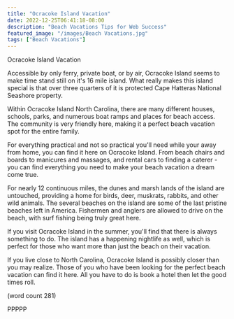 ```yaml
---
title: "Ocracoke Island Vacation"
date: 2022-12-25T06:41:18-08:00
description: "Beach Vacations Tips for Web Success"
featured_image: "/images/Beach Vacations.jpg"
tags: ["Beach Vacations"]
---
```


Ocracoke Island Vacation

Accessible by only ferry, private boat, or by air,
Ocracoke Island seems to make time stand still on
it's 16 mile island.  What really makes this island
special is that over three quarters of it is protected
Cape Hatteras National Seashore property.

Within Ocracoke Island North Carolina, there are
many different houses, schools, parks, and numerous
boat ramps and places for beach access.  The community
is very friendly here, making it a perfect beach
vacation spot for the entire family.

For everything practical and not so practical you'll
need while your away from home, you can find it here
on Ocracoke Island.  From beach chairs and boards to
manicures and massages, and rental cars to finding a
caterer - you can find everything you need to make
your beach vacation a dream come true.

For nearly 12 continuous miles, the dunes and marsh
lands of the island are untouched, providing a home
for birds, deer, muskrats, rabbits, and other wild
animals.  The several beaches on the island are some 
of the last pristine beaches left in America.  Fishermen
and anglers are allowed to drive on the beach, with
surf fishing being truly great here.

If you visit Ocracoke Island in the summer, you'll
find that there is always something to do.  The
island has a happening nightlife as well, which
is perfect for those who want more than just the
beach on their vacation.

If you live close to North Carolina, Ocracoke Island
is possibly closer than you may realize.  Those of
you who have been looking for the perfect beach 
vacation can find it here.  All you have to do is 
book a hotel then let the good times roll.

(word count 281)

PPPPP
